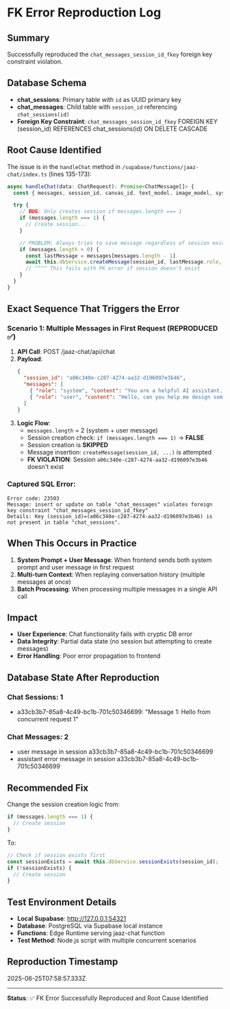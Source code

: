 # FK Error Reproduction Log

## Summary
Successfully reproduced the `chat_messages_session_id_fkey` foreign key constraint violation.

## Database Schema
- **chat_sessions**: Primary table with `id` as UUID primary key
- **chat_messages**: Child table with `session_id` referencing `chat_sessions(id)`
- **Foreign Key Constraint**: `chat_messages_session_id_fkey` FOREIGN KEY (session_id) REFERENCES chat_sessions(id) ON DELETE CASCADE

## Root Cause Identified

The issue is in the `handleChat` method in `/supabase/functions/jaaz-chat/index.ts` (lines 135-173):

```typescript
async handleChat(data: ChatRequest): Promise<ChatMessage[]> {
  const { messages, session_id, canvas_id, text_model, image_model, system_prompt } = data

  try {
    // BUG: Only creates session if messages.length === 1
    if (messages.length === 1) {
      // Create session...
    }

    // PROBLEM: Always tries to save message regardless of session existence
    if (messages.length > 0) {
      const lastMessage = messages[messages.length - 1]
      await this.dbService.createMessage(session_id, lastMessage.role, ...)
      // ^^^^ This fails with FK error if session doesn't exist
    }
  }
}
```

## Exact Sequence That Triggers the Error

### Scenario 1: Multiple Messages in First Request (REPRODUCED ✅)

1. **API Call**: POST /jaaz-chat/api/chat
2. **Payload**: 
   ```json
   {
     "session_id": "a06c340e-c287-4274-aa32-d196097e3b46",
     "messages": [
       { "role": "system", "content": "You are a helpful AI assistant." },
       { "role": "user", "content": "Hello, can you help me design something?" }
     ]
   }
   ```
3. **Logic Flow**:
   - `messages.length` = 2 (system + user message)
   - Session creation check: `if (messages.length === 1)` → **FALSE**
   - Session creation is **SKIPPED**
   - Message insertion: `createMessage(session_id, ...)` is attempted
   - **FK VIOLATION**: Session `a06c340e-c287-4274-aa32-d196097e3b46` doesn't exist

### Captured SQL Error:
```
Error code: 23503
Message: insert or update on table "chat_messages" violates foreign key constraint "chat_messages_session_id_fkey"
Details: Key (session_id)=(a06c340e-c287-4274-aa32-d196097e3b46) is not present in table "chat_sessions".
```

## When This Occurs in Practice

1. **System Prompt + User Message**: When frontend sends both system prompt and user message in first request
2. **Multi-turn Context**: When replaying conversation history (multiple messages at once)
3. **Batch Processing**: When processing multiple messages in a single API call

## Impact

- **User Experience**: Chat functionality fails with cryptic DB error
- **Data Integrity**: Partial data state (no session but attempting to create messages)
- **Error Handling**: Poor error propagation to frontend

## Database State After Reproduction

### Chat Sessions: 1
- a33cb3b7-85a8-4c49-bc1b-701c50346699: "Message 1: Hello from concurrent request 1"

### Chat Messages: 2  
- user message in session a33cb3b7-85a8-4c49-bc1b-701c50346699
- assistant error message in session a33cb3b7-85a8-4c49-bc1b-701c50346699

## Recommended Fix

Change the session creation logic from:
```typescript
if (messages.length === 1) {
  // Create session
}
```

To:
```typescript
// Check if session exists first
const sessionExists = await this.dbService.sessionExists(session_id);
if (!sessionExists) {
  // Create session
}
```

## Test Environment Details

- **Local Supabase**: http://127.0.0.1:54321
- **Database**: PostgreSQL via Supabase local instance
- **Functions**: Edge Runtime serving jaaz-chat function
- **Test Method**: Node.js script with multiple concurrent scenarios

## Reproduction Timestamp
2025-06-25T07:58:57.333Z

---

**Status**: ✅ FK Error Successfully Reproduced and Root Cause Identified
